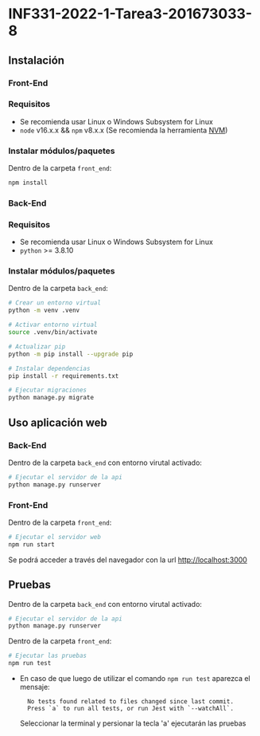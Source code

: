 # INF331-2022-1-Tarea3-201673033-8
## Instalación
### Front-End

### Requisitos

* Se recomienda usar Linux o Windows Subsystem for Linux
* `node` v16.x.x && `npm` v8.x.x (Se recomienda la herramienta [NVM](https://github.com/nvm-sh/nvm))

### Instalar módulos/paquetes

Dentro de la carpeta `front_end`:
```bash
npm install
```

### Back-End

### Requisitos

* Se recomienda usar Linux o Windows Subsystem for Linux
* `python` >= 3.8.10

### Instalar módulos/paquetes

Dentro de la carpeta `back_end`:
```bash
# Crear un entorno virtual
python -m venv .venv

# Activar entorno virtual
source .venv/bin/activate

# Actualizar pip
python -m pip install --upgrade pip

# Instalar dependencias
pip install -r requirements.txt

# Ejecutar migraciones
python manage.py migrate
```
## Uso aplicación web

### Back-End

Dentro de la carpeta `back_end` con entorno virutal activado:
```bash
# Ejecutar el servidor de la api
python manage.py runserver
```

### Front-End
Dentro de la carpeta `front_end`:
```bash
# Ejecutar el servidor web
npm run start
```

Se podrá acceder a través del navegador con la url [http://localhost:3000](http://localhost:3000)

## Pruebas

Dentro de la carpeta `back_end` con entorno virutal activado:
```bash
# Ejecutar el servidor de la api
python manage.py runserver
```
Dentro de la carpeta `front_end`:
```bash
# Ejecutar las pruebas
npm run test
```
* En caso de que luego de utilizar el comando `npm run test` aparezca el mensaje:

        No tests found related to files changed since last commit.
        Press `a` to run all tests, or run Jest with `--watchAll`.

  Seleccionar la terminal y persionar la tecla 'a' ejecutarán las pruebas
